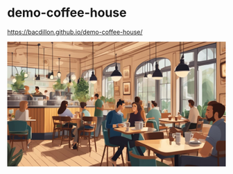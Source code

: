 # demo-coffee-house

https://bacdillon.github.io/demo-coffee-house/

![alt_text](https://github.com/bacdillon/demo-coffee-house/blob/master/images/main.jpg)
